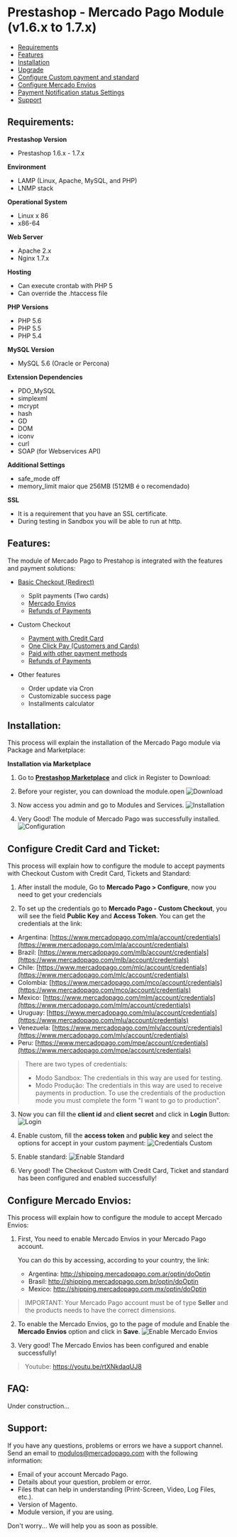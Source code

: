 # Prestashop - Mercado Pago Module (v1.6.x to 1.7.x)

* [Requirements](#Requirements)
* [Features](#Features)
* [Installation](#Installation)
* [Upgrade](#Upgrade)
* [Configure Custom payment and standard](#Configure-Credit-Card-and-Ticket-Standard)
* [Configure Mercado Envios](#Configure-Mercado-Envios)
* [Payment Notification status Settings](#Payment-Notification-status-settings)
* [Support](#Support)

<a name="Requirements"></a>
## Requirements: ##

**Prestashop Version**
* Prestashop 1.6.x - 1.7.x

**Environment**
* LAMP (Linux, Apache, MySQL, and PHP)
* LNMP stack

**Operational System**
* Linux x 86
* x86-64

**Web Server**
* Apache 2.x
* Nginx 1.7.x

**Hosting**
* Can execute crontab with PHP 5
* Can override the .htaccess file

**PHP Versions**
* PHP 5.6
* PHP 5.5
* PHP 5.4

**MySQL Version**
* MySQL 5.6 (Oracle or Percona)

**Extension Dependencies**
* PDO_MySQL
* simplexml
* mcrypt
* hash
* GD
* DOM
* iconv
* curl
* SOAP (for Webservices API)

**Additional Settings**
* safe_mode off
* memory_limit maior que 256MB (512MB é o recomendado)

**SSL**
* It is a requirement that you have an SSL certificate.
* During testing in Sandbox you will be able to run at http.


<a name="Features"></a>
## Features: ##

The module of Mercado Pago to Prestahop is integrated with the features and payment solutions:

* [Basic Checkout (Redirect)](https://www.mercadopago.com.br/developers/en/solutions/payments/basic-checkout/receive-payments/)
    * Split payments (Two cards)
    * [Mercado Envios](https://www.mercadopago.com.br/developers/en/solutions/payments/basic-checkout/receive-payments/)
    * [Refunds of Payments](https://www.mercadopago.com.br/developers/en/solutions/payments/basic-checkout/refund-cancel#refund)

* Custom Checkout
    * [Payment with Credit Card](https://www.mercadopago.com.br/developers/en/solutions/payments/basic-checkout/receive-payments/)
    * [One Click Pay (Customers and Cards)](https://www.mercadopago.com.br/developers/en/solutions/payments/custom-checkout/one-click-charges/javascript/)
    * [Paid with other payment methods](https://www.mercadopago.com.br/developers/en/solutions/payments/custom-checkout/charge-with-other-methods/)
    * [Refunds of Payments](https://www.mercadopago.com.br/developers/en/solutions/payments/custom-checkout/refund-cancel#refund)

* Other features
    * Order update via Cron
    * Customizable success page
    * Installments calculator

<a name="Installation"></a>
## Installation: ##

This process will explain the installation of the Mercado Pago module via Package and Marketplace:

**Installation via Marketplace**

1. Go to **[Prestashop Marketplace](https://addons.prestashop.com/en/payment-card-wallet/23962-mercado-pago.html/)** and click in Register to Download:
2. Before your register, you can download the module.open
![Download](../../images/plugins/modules/prestashop/download.gif)

3. Now access you admin and go to Modules and Services.
![Installation](../../images/plugins/modules/prestashop/installation.gif)

4. Very Good! The module of Mercado Pago was successfully installed.
![Configuration](../../images/plugins/modules/prestashop/installation_success.png)

<a name="Configure-Credit-Card-and-Ticket-Standard"></a>
## Configure Credit Card and Ticket: ##

This process will explain how to configure the module to accept payments with Checkout Custom with Credit Card, Tickets and Standard:

1. After install the module, Go to **Mercado Pago > Configure**, now you need to get your credencials

2. To set up the credentials go to **Mercado Pago - Custom Checkout**, you will see the field **Public Key** and **Access Token**. You can get the credentials at the link:

* Argentina: [https://www.mercadopago.com/mla/account/credentials](https://www.mercadopago.com/mla/account/credentials)
* Brazil: [https://www.mercadopago.com/mlb/account/credentials](https://www.mercadopago.com/mlb/account/credentials)
* Chile: [https://www.mercadopago.com/mlc/account/credentials](https://www.mercadopago.com/mlc/account/credentials)
* Colombia: [https://www.mercadopago.com/mco/account/credentials](https://www.mercadopago.com/mco/account/credentials)
* Mexico: [https://www.mercadopago.com/mlm/account/credentials](https://www.mercadopago.com/mlm/account/credentials)
* Uruguay: [https://www.mercadopago.com/mlu/account/credentials](https://www.mercadopago.com/mlu/account/credentials)
* Venezuela: [https://www.mercadopago.com/mlv/account/credentials](https://www.mercadopago.com/mlv/account/credentials)
* Peru: [https://www.mercadopago.com/mpe/account/credentials](https://www.mercadopago.com/mpe/account/credentials)

> There are two types of credentials:
> * Modo Sandbox: The credentials in this way are used for testing.
> * Modo Produção: The credentials in this way are used to receive payments in production. To use the credentials of the production mode you must complete the form "I want to go to production".

3. Now you can fill the **client id** and **client secret** and click in **Login** Button:
![Login](../../images/plugins/modules/prestashop/credentials_1.gif)

4. Enable custom, fill the **access token** and **public key** and select the options for accept in your custom payment:
![Credentials Custom](../../images/plugins/modules/prestashop/credentials_2.gif)

5. Enable standard:
![Enable Standard](../../images/plugins/modules/prestashop/standard.gif)
 
6. Very good! The Checkout Custom with Credit Card, Ticket and standard has been configured and enabled successfully!
 
<a name="Configure-Mercado-Envios"></a>
## Configure Mercado Envios: ##

This process will explain how to configure the module to accept Mercado Envios:

1. First, You need to enable Mercado Envios in your Mercado Pago account.

	You can do this by accessing, according to your country, the link:

	* Argentina: http://shipping.mercadopago.com.ar/optin/doOptin
	* Brasil: http://shipping.mercadopago.com.br/optin/doOptin
	* Mexico: http://shipping.mercadopago.com.mx/optin/doOptin

> 	IMPORTANT: Your Mercado Pago account must be of type **Seller** and the products needs to have the correct dimensions.

2. To enable the Mercado Envios, go to the page of module and Enable the **Mercado Envios** option and click in **Save**.
![Enable Mercado Envios](../../images/plugins/modules/prestashop/mercadoenvios_settings.gif)

3. Very good! The Mercado Envios has been configured and enable successfully!

> 	Youtube:
https://youtu.be/rtXNkdaqUJ8 

<a name="FAQ"></a>
## FAQ: ##

Under construction...


<a name="Support"></a>
## Support: ##

If you have any questions, problems or errors we have a support channel. Send an email to modulos@mercadopago.com with the following information:

* Email of your account Mercado Pago.
* Details about your question, problem or error.
* Files that can help in understanding (Print-Screen, Video, Log Files, etc.).
* Version of Magento.
* Module version, if you are using.

Don't worry... We will help you as soon as possible.
